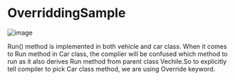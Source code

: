 # OverriddingSample
![image](https://github.com/Brindasiva/OverriddingSample/assets/124075213/56eaa865-d8ca-4c70-9fb2-749fe1232612)

Run() method is implemented in both vehicle and car class.
When it comes to Run method in Car class, the complier will be confused which method to run as it also derives Run method from parent class Vechile.So to explicitly tell compiler to pick Car class method, we are using Override keyword.


